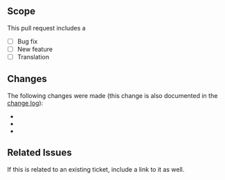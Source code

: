 ## Scope
This pull request includes a

- [ ] Bug fix
- [ ] New feature
- [ ] Translation

## Changes
The following changes were made (this change is also documented in the [change log](https://github.com/kartik-v/yii2-sortable-input/blob/master/CHANGE.md)):

-
-
-

## Related Issues
If this is related to an existing ticket, include a link to it as well.